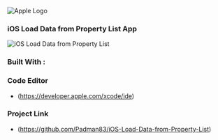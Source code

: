 ![Apple Logo](https://user-images.githubusercontent.com/45048950/73131198-bca1e580-4041-11ea-8f8d-ebfd844f0e64.png) 

### iOS Load Data from Property List App

![iOS Load Data from Property List](https://user-images.githubusercontent.com/45048950/72957809-ee1b7680-3ddf-11ea-96cf-d75ff92685a3.png)

### Built With :

### Code Editor

* (https://developer.apple.com/xcode/ide)

### Project Link

* (https://github.com/Padman83/iOS-Load-Data-from-Property-List)
